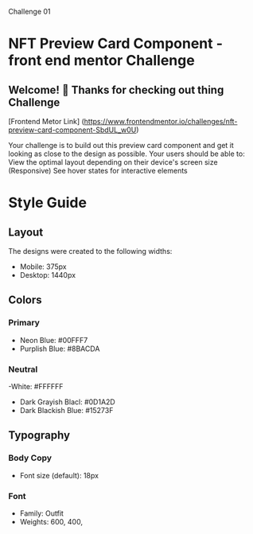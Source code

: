 
Challenge 01

# NFT Preview Card Component - front end mentor Challenge

## Welcome! 👋 Thanks for checking out thing Challenge

[Frontend Metor Link] 
(https://www.frontendmentor.io/challenges/nft-preview-card-component-SbdUL_w0U)

Your challenge is to build out this preview card component and get it looking as close to the design as possible. Your users should be able to:
View the optimal layout depending on their device's screen size (Responsive)
See hover states for interactive elements

# Style Guide

## Layout

The designs were created to the following widths:

- Mobile: 375px
- Desktop: 1440px

## Colors

### Primary

- Neon Blue: #00FFF7
- Purplish Blue: #8BACDA

### Neutral

-White: #FFFFFF
- Dark Grayish Blacl: #0D1A2D
- Dark Blackish Blue: #15273F

## Typography

### Body Copy

- Font size (default): 18px

### Font

- Family: Outfit
- Weights: 600, 400, 


